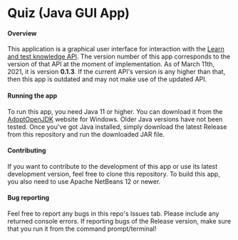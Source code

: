 # Quiz (Java GUI App)
#### Overview
This application is a graphical user interface for interaction with the [Learn and test knowledge API](https://learnandtest.herokuapp.com/api-docs/). The version number of this app corresponds to the version of that API at the moment of implementation. As of March 11th, 2021, it is version **0.1.3**. If the current API's version is any higher than that, then this app is outdated and may not make use of the updated API. 
#### Running the app
To run this app, you need Java 11 or higher. You can download it from the [AdoptOpenJDK](https://adoptopenjdk.net) website for Windows. Older Java versions have not been tested. Once you've got Java installed, simply download the latest Release from this repository and run the downloaded JAR file.
#### Contributing
If you want to contribute to the development of this app or use its latest development version, feel free to clone this repository. To build this app, you also need to use Apache NetBeans 12 or newer.
#### Bug reporting
Feel free to report any bugs in this repo's Issues tab. Please include any returned console errors. If reporting bugs of the Release version, make sure that you run it from the command prompt/terminal!
